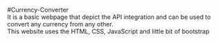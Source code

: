 #Currency-Converter
<br>
It is a basic webpage that depict the API integration and can be used to convert any currency from any other.
<br>
This website uses the HTML, CSS, JavaScript and little bit of bootstrap
